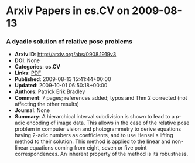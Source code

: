 # Arxiv Papers in cs.CV on 2009-08-13
### A dyadic solution of relative pose problems
- **Arxiv ID**: http://arxiv.org/abs/0908.1919v3
- **DOI**: None
- **Categories**: **cs.CV**
- **Links**: [PDF](http://arxiv.org/pdf/0908.1919v3)
- **Published**: 2009-08-13 15:41:44+00:00
- **Updated**: 2009-10-01 06:50:18+00:00
- **Authors**: Patrick Erik Bradley
- **Comment**: 7 pages; references added; typos and Thm 2 corrected (not affecting
  the other results)
- **Journal**: None
- **Summary**: A hierarchical interval subdivision is shown to lead to a $p$-adic encoding of image data. This allows in the case of the relative pose problem in computer vision and photogrammetry to derive equations having 2-adic numbers as coefficients, and to use Hensel's lifting method to their solution. This method is applied to the linear and non-linear equations coming from eight, seven or five point correspondences. An inherent property of the method is its robustness.



